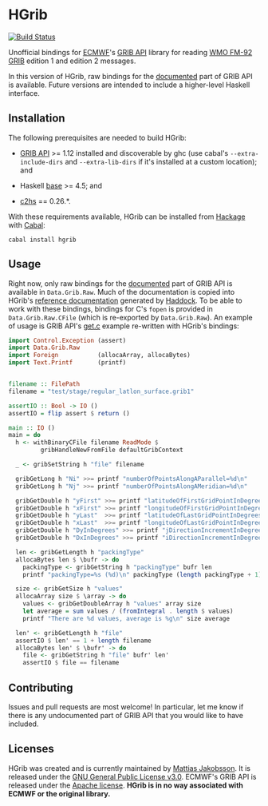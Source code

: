 # HGrib

[![Build Status](https://travis-ci.org/mjakob/hgrib.svg?branch=develop)](https://travis-ci.org/mjakob/hgrib)

Unofficial bindings for [ECMWF][]'s [GRIB API][] library for reading
[WMO FM-92 GRIB][] edition 1 and edition 2 messages.

In this version of HGrib, raw bindings for the [documented][GRIB Docs]
part of GRIB API is available.  Future versions are intended to
include a higher-level Haskell interface.


## Installation

The following prerequisites are needed to build HGrib:

  * [GRIB API][] >= 1.12 installed and discoverable by ghc (use
    cabal's `--extra-include-dirs` and `--extra-lib-dirs` if it's
    installed at a custom location); and

  * Haskell [base][] >= 4.5; and

  * [c2hs][] == 0.26.*.

With these requirements available, HGrib can be installed from
[Hackage][] with [Cabal][]:

```
cabal install hgrib
```


## Usage

Right now, only raw bindings for the [documented][GRIB Docs] part of
GRIB API is available in `Data.Grib.Raw`.  Much of the documentation
is copied into HGrib's [reference documentation][HGrib Docs] generated
by [Haddock][].  To be able to work with these bindings, bindings for
C's `fopen` is provided in `Data.Grib.Raw.CFile` (which is re-exported
by `Data.Grib.Raw`).  An example of usage is GRIB API's
[get.c][GRIB Get] example re-written with HGrib's bindings:

```haskell
import Control.Exception (assert)
import Data.Grib.Raw
import Foreign           (allocaArray, allocaBytes)
import Text.Printf       (printf)


filename :: FilePath
filename = "test/stage/regular_latlon_surface.grib1"

assertIO :: Bool -> IO ()
assertIO = flip assert $ return ()

main :: IO ()
main = do
  h <- withBinaryCFile filename ReadMode $
         gribHandleNewFromFile defaultGribContext

  _ <- gribSetString h "file" filename

  gribGetLong h "Ni" >>= printf "numberOfPointsAlongAParallel=%d\n"
  gribGetLong h "Nj" >>= printf "numberOfPointsAlongAMeridian=%d\n"

  gribGetDouble h "yFirst" >>= printf "latitudeOfFirstGridPointInDegrees=%g\n"
  gribGetDouble h "xFirst" >>= printf "longitudeOfFirstGridPointInDegrees=%g\n"
  gribGetDouble h "yLast"  >>= printf "latitudeOfLastGridPointInDegrees=%g\n"
  gribGetDouble h "xLast"  >>= printf "longitudeOfLastGridPointInDegrees=%g\n"
  gribGetDouble h "DyInDegrees" >>= printf "jDirectionIncrementInDegrees=%g\n"
  gribGetDouble h "DxInDegrees" >>= printf "iDirectionIncrementInDegrees=%g\n"

  len <- gribGetLength h "packingType"
  allocaBytes len $ \bufr -> do
    packingType <- gribGetString h "packingType" bufr len
    printf "packingType=%s (%d)\n" packingType (length packingType + 1)

  size <- gribGetSize h "values"
  allocaArray size $ \array -> do
    values <- gribGetDoubleArray h "values" array size
    let average = sum values / (fromIntegral . length $ values)
    printf "There are %d values, average is %g\n" size average

  len' <- gribGetLength h "file"
  assertIO $ len' == 1 + length filename
  allocaBytes len' $ \bufr' -> do
    file <- gribGetString h "file" bufr' len'
    assertIO $ file == filename
```


## Contributing

Issues and pull requests are most welcome!  In particular, let me know
if there is any undocumented part of GRIB API that you would like to
have included.


## Licenses

HGrib was created and is currently maintained by
[Mattias Jakobsson][].  It is released under the
[GNU General Public License v3.0][GPL3].  ECMWF's GRIB API is released
under the [Apache license][].  **HGrib is in no way associated with
ECMWF or the original library.**


[Apache license]:    https://software.ecmwf.int/wiki/display/GRIB/License
[base]:              http://hackage.haskell.org/package/base
[c2hs]:              https://github.com/haskell/c2hs
[Cabal]:             https://www.haskell.org/cabal/
[ECMWF]:             http://www.ecmwf.int/
[GPL3]:              http://www.gnu.org/licenses/gpl-3.0.html
[GRIB API]:          https://software.ecmwf.int/wiki/display/GRIB/Home
[GRIB Docs]:         https://software.ecmwf.int/wiki/display/GRIB/Module+Index
[GRIB Get]:          https://software.ecmwf.int/wiki/display/GRIB/get.c
[Hackage]:           http://hackage.haskell.org/
[Haddock]:           https://www.haskell.org/haddock/
[HGRIB Docs]:        https://hackage.haskell.org/package/hgrib
[Mattias Jakobsson]: https://github.com/mjakob
[WMO FM-92 GRIB]:    http://www.wmo.int/pages/prog/www/WMOCodes/Guides/GRIB/Introduction_GRIB1-GRIB2.pdf
